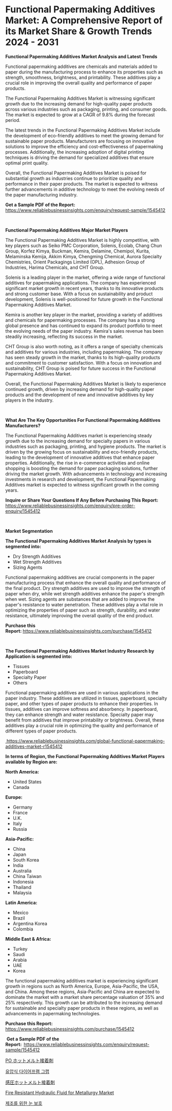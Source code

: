 <p><h1>Functional Papermaking Additives Market: A Comprehensive Report of its Market Share & Growth Trends 2024 - 2031</h1></p><p><strong>Functional Papermaking Additives Market Analysis and Latest Trends</strong></p>
<p><p>Functional papermaking additives are chemicals and materials added to paper during the manufacturing process to enhance its properties such as strength, smoothness, brightness, and printability. These additives play a crucial role in improving the overall quality and performance of paper products.</p><p>The Functional Papermaking Additives Market is witnessing significant growth due to the increasing demand for high-quality paper products across various industries such as packaging, printing, and consumer goods. The market is expected to grow at a CAGR of 9.8% during the forecast period.</p><p>The latest trends in the Functional Papermaking Additives Market include the development of eco-friendly additives to meet the growing demand for sustainable paper products. Manufacturers are focusing on innovative solutions to improve the efficiency and cost-effectiveness of papermaking processes. Additionally, the increasing adoption of digital printing techniques is driving the demand for specialized additives that ensure optimal print quality.</p><p>Overall, the Functional Papermaking Additives Market is poised for substantial growth as industries continue to prioritize quality and performance in their paper products. The market is expected to witness further advancements in additive technology to meet the evolving needs of the paper manufacturing industry.</p></p>
<p><strong>Get a Sample PDF of the Report:&nbsp;</strong> <a href="https://www.reliablebusinessinsights.com/enquiry/request-sample/1545412">https://www.reliablebusinessinsights.com/enquiry/request-sample/1545412</a></p>
<p>&nbsp;</p>
<p><strong>Functional Papermaking Additives Major Market Players</strong></p>
<p><p>The Functional Papermaking Additives Market is highly competitive, with key players such as Seiko PMC Corporation, Solenis, Ecolab, Chang Chun Group, Korfez Kimya, Buckman, Kemira, Delamine, Chemipol, Kurita, Melaminska Kemija, Akkim Kimya, Chengming Chemical, Aurora Specialty Chemistries, Orient Packagings Limited (OPL), Adhesion Group of Industries, Harima Chemicals, and CHT Group.</p><p>Solenis is a leading player in the market, offering a wide range of functional additives for papermaking applications. The company has experienced significant market growth in recent years, thanks to its innovative products and strong customer base. With a focus on sustainability and product development, Solenis is well-positioned for future growth in the Functional Papermaking Additives Market.</p><p>Kemira is another key player in the market, providing a variety of additives and chemicals for papermaking processes. The company has a strong global presence and has continued to expand its product portfolio to meet the evolving needs of the paper industry. Kemira's sales revenue has been steadily increasing, reflecting its success in the market.</p><p>CHT Group is also worth noting, as it offers a range of specialty chemicals and additives for various industries, including papermaking. The company has seen steady growth in the market, thanks to its high-quality products and commitment to customer satisfaction. With a focus on innovation and sustainability, CHT Group is poised for future success in the Functional Papermaking Additives Market.</p><p>Overall, the Functional Papermaking Additives Market is likely to experience continued growth, driven by increasing demand for high-quality paper products and the development of new and innovative additives by key players in the industry.</p></p>
<p>&nbsp;</p>
<p><strong>What Are The Key Opportunities For Functional Papermaking Additives Manufacturers?</strong></p>
<p><p>The Functional Papermaking Additives market is experiencing steady growth due to the increasing demand for specialty papers in various industries such as packaging, printing, and hygiene products. The market is driven by the growing focus on sustainability and eco-friendly products, leading to the development of innovative additives that enhance paper properties. Additionally, the rise in e-commerce activities and online shopping is boosting the demand for paper packaging solutions, further driving the market growth. With advancements in technology and increasing investments in research and development, the Functional Papermaking Additives market is expected to witness significant growth in the coming years.</p></p>
<p><strong>Inquire or Share Your Questions If Any Before Purchasing This Report:</strong> <a href="https://www.reliablebusinessinsights.com/enquiry/pre-order-enquiry/1545412">https://www.reliablebusinessinsights.com/enquiry/pre-order-enquiry/1545412</a></p>
<p>&nbsp;</p>
<p><strong>Market Segmentation</strong></p>
<p><strong>The Functional Papermaking Additives Market Analysis by types is segmented into:</strong></p>
<p><ul><li>Dry Strength Additives</li><li>Wet Strength Additives</li><li>Sizing Agents</li></ul></p>
<p><p>Functional papermaking additives are crucial components in the paper manufacturing process that enhance the overall quality and performance of the final product. Dry strength additives are used to improve the strength of paper when dry, while wet strength additives enhance the paper's strength when wet. Sizing agents are substances that are added to improve the paper's resistance to water penetration. These additives play a vital role in optimizing the properties of paper such as strength, durability, and water resistance, ultimately improving the overall quality of the end product.</p></p>
<p><strong>Purchase this Report:&nbsp;</strong><a href="https://www.reliablebusinessinsights.com/purchase/1545412">https://www.reliablebusinessinsights.com/purchase/1545412</a></p>
<p>&nbsp;</p>
<p><strong>The Functional Papermaking Additives Market Industry Research by Application is segmented into:</strong></p>
<p><ul><li>Tissues</li><li>Paperboard</li><li>Specialty Paper</li><li>Others</li></ul></p>
<p><p>Functional papermaking additives are used in various applications in the paper industry. These additives are utilized in tissues, paperboard, specialty paper, and other types of paper products to enhance their properties. In tissues, additives can improve softness and absorbency. In paperboard, they can enhance strength and water resistance. Specialty paper may benefit from additives that improve printability or brightness. Overall, these additives play a crucial role in optimizing the quality and performance of different types of paper products.</p></p>
<p><a href="https://www.reliablebusinessinsights.com/global-functional-papermaking-additives-market-r1545412">&nbsp;https://www.reliablebusinessinsights.com/global-functional-papermaking-additives-market-r1545412</a></p>
<p><strong>In terms of Region, the Functional Papermaking Additives Market Players available by Region are:</strong></p>
<p>
    <p> <strong> North America: </strong>
        <ul>
            <li>United States</li>
            <li>Canada</li>
        </ul>
        </p> 
    <p> <strong> Europe: </strong>
        <ul>
            <li>Germany</li>
            <li>France</li>
            <li>U.K.</li>
            <li>Italy</li>
            <li>Russia</li>
        </ul>
        </p> 
    <p> <strong> Asia-Pacific: </strong>
        <ul>
            <li>China</li>
            <li>Japan</li>
            <li>South Korea</li>
            <li>India</li>
            <li>Australia</li>
            <li>China Taiwan</li>
            <li>Indonesia</li>
            <li>Thailand</li>
            <li>Malaysia</li>
        </ul>
        </p> 
    <p> <strong> Latin America: </strong>
        <ul>
            <li>Mexico</li>
            <li>Brazil</li>
            <li>Argentina Korea</li>
            <li>Colombia</li>
        </ul>
        </p> 
    <p> <strong> Middle East & Africa: </strong>
        <ul>
            <li>Turkey</li>
            <li>Saudi</li>
            <li>Arabia</li>
            <li>UAE</li>
            <li>Korea</li>
        </ul>
    </p>
    </p>
<p><p>The functional papermaking additives market is experiencing significant growth in regions such as North America, Europe, Asia-Pacific, the USA, and China. Among these regions, Asia-Pacific and China are expected to dominate the market with a market share percentage valuation of 35% and 25% respectively. This growth can be attributed to the increasing demand for sustainable and specialty paper products in these regions, as well as advancements in papermaking technologies.</p></p>
<p><strong>Purchase this Report: </strong><a href="https://www.reliablebusinessinsights.com/purchase/1545412">https://www.reliablebusinessinsights.com/purchase/1545412</a></p>
<p>&nbsp;<strong>Get a Sample PDF of the Report:&nbsp;&nbsp;</strong><a href="https://www.reliablebusinessinsights.com/enquiry/request-sample/1545412">https://www.reliablebusinessinsights.com/enquiry/request-sample/1545412</a></p>
<p><strong></strong></p>
<p><p><a href="https://github.com/EstaSprer20231/Market-Research-Report-List-2/blob/main/9486989136555.md">PO ホットメルト接着剤</a></p><p><a href="https://github.com/sarassiksa/Market-Research-Report-List-1/blob/main/8335751142087.md">유압식 다이어프램 그랩</a></p><p><a href="https://github.com/vlcostes/Market-Research-Report-List-2/blob/main/8783802136554.md">感圧ホットメルト接着剤</a></p><p><a href="https://github.com/qrkceaah30/Market-Research-Report-List-1/blob/main/fire-resistant-hydraulic-fluid-for-metallurgy-market.md">Fire Resistant Hydraulic Fluid for Metallurgy Market</a></p><p><a href="https://github.com/LoganRew1964/Market-Research-Report-List-1/blob/main/9045698142088.md">제조를 위한 눈 보호</a></p></p>